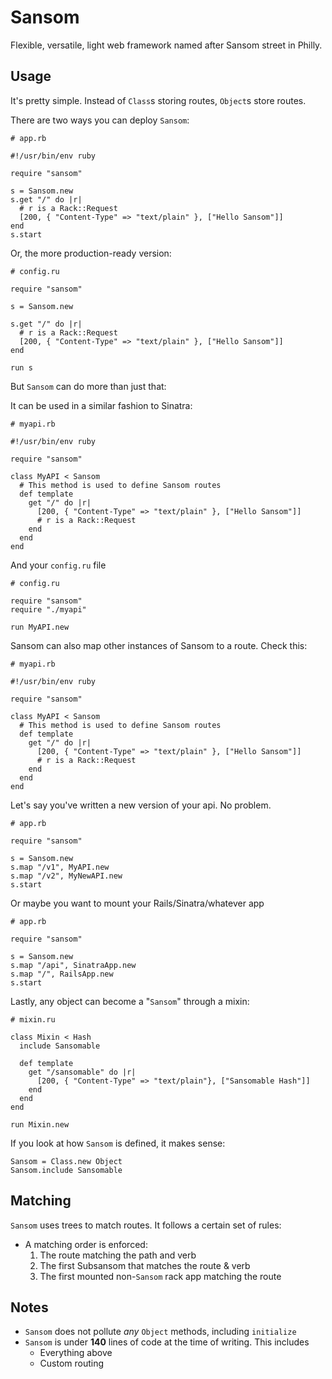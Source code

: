 Sansom
==

Flexible, versatile, light web framework named after Sansom street in Philly.

Usage
-

It's pretty simple. Instead of `Class`s storing routes, `Object`s store routes.

There are two ways you can deploy `Sansom`:

    # app.rb
    
    #!/usr/bin/env ruby

	require "sansom"

    s = Sansom.new
    s.get "/" do |r|
      # r is a Rack::Request
      [200, { "Content-Type" => "text/plain" }, ["Hello Sansom"]]
    end
    s.start

Or, the more production-ready version:

    # config.ru
    
    require "sansom"
    
    s = Sansom.new
    
    s.get "/" do |r|
      # r is a Rack::Request
      [200, { "Content-Type" => "text/plain" }, ["Hello Sansom"]]
    end
    
    run s
    
But `Sansom` can do more than just that:

It can be used in a similar fashion to Sinatra:

    # myapi.rb
    
    #!/usr/bin/env ruby
    
    require "sansom"
    
    class MyAPI < Sansom
      # This method is used to define Sansom routes
      def template
        get "/" do |r|
          [200, { "Content-Type" => "text/plain" }, ["Hello Sansom"]]
          # r is a Rack::Request
        end
      end
    end
    
And your `config.ru` file

    # config.ru
    
    require "sansom"
    require "./myapi"
    
    run MyAPI.new
    
Sansom can also map other instances of Sansom to a route. Check this:
    
    # myapi.rb
    
    #!/usr/bin/env ruby
    
    require "sansom"
    
    class MyAPI < Sansom
      # This method is used to define Sansom routes
      def template
        get "/" do |r|
          [200, { "Content-Type" => "text/plain" }, ["Hello Sansom"]]
          # r is a Rack::Request
        end
      end
    end
    
Let's say you've written a new version of your api. No problem.
    
    # app.rb
    
    require "sansom"
    
    s = Sansom.new
    s.map "/v1", MyAPI.new
    s.map "/v2", MyNewAPI.new
    s.start
    
Or maybe you want to mount your Rails/Sinatra/whatever app

    # app.rb
    
    require "sansom"
    
    s = Sansom.new
    s.map "/api", SinatraApp.new
    s.map "/", RailsApp.new
    s.start
    
Lastly, any object can become a "`Sansom`" through a mixin:

    # mixin.ru
    
    class Mixin < Hash
      include Sansomable
  
      def template
        get "/sansomable" do |r|
          [200, { "Content-Type" => "text/plain"}, ["Sansomable Hash"]]
        end
      end
    end
    
    run Mixin.new
    
If you look at how `Sansom` is defined, it makes sense:

    Sansom = Class.new Object
    Sansom.include Sansomable
    
Matching
-

`Sansom` uses trees to match routes. It follows a certain set of rules:

  - A matching order is enforced:
  	1. The route matching the path and verb
  	2. The first Subsansom that matches the route & verb
  	3. The first mounted non-`Sansom` rack app matching the route

Notes
-

- `Sansom` does not pollute _any_ `Object` methods, including `initialize`
- `Sansom` is under **140** lines of code at the time of writing. This includes
	* Everything above
	* Custom routing
